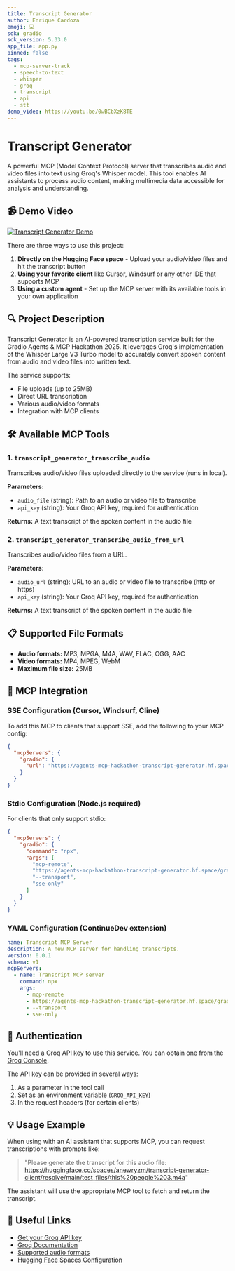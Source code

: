 ```yaml
---
title: Transcript Generator
author: Enrique Cardoza
emoji: 💻
sdk: gradio
sdk_version: 5.33.0
app_file: app.py
pinned: false
tags:
  - mcp-server-track
  - speech-to-text
  - whisper
  - groq
  - transcript
  - api
  - stt
demo_video: https://youtu.be/0wBCbXzK8TE
---
```


# Transcript Generator

A powerful MCP (Model Context Protocol) server that transcribes audio and video files into text using Groq's Whisper model. This tool enables AI assistants to process audio content, making multimedia data accessible for analysis and understanding.

## 📹 Demo Video

[![Transcript Generator Demo](https://img.youtube.com/vi/0wBCbXzK8TE/0.jpg)](https://youtu.be/0wBCbXzK8TE)

There are three ways to use this project:
1. **Directly on the Hugging Face space** - Upload your audio/video files and hit the transcript button
2. **Using your favorite client** like Cursor, Windsurf or any other IDE that supports MCP
3. **Using a custom agent** - Set up the MCP server with its available tools in your own application

## 🔍 Project Description

Transcript Generator is an AI-powered transcription service built for the Gradio Agents & MCP Hackathon 2025. It leverages Groq's implementation of the Whisper Large V3 Turbo model to accurately convert spoken content from audio and video files into written text.

The service supports:
- File uploads (up to 25MB)
- Direct URL transcription
- Various audio/video formats
- Integration with MCP clients

## 🛠️ Available MCP Tools

### 1. `transcript_generator_transcribe_audio`

Transcribes audio/video files uploaded directly to the service (runs in local).

**Parameters:**
- `audio_file` (string): Path to an audio or video file to transcribe
- `api_key` (string): Your Groq API key, required for authentication

**Returns:** A text transcript of the spoken content in the audio file

### 2. `transcript_generator_transcribe_audio_from_url`

Transcribes audio/video files from a URL.

**Parameters:**
- `audio_url` (string): URL to an audio or video file to transcribe (http or https)
- `api_key` (string): Your Groq API key, required for authentication

**Returns:** A text transcript of the spoken content in the audio file

## 📋 Supported File Formats

- **Audio formats:** MP3, MPGA, M4A, WAV, FLAC, OGG, AAC
- **Video formats:** MP4, MPEG, WebM
- **Maximum file size:** 25MB

## 🔌 MCP Integration

### SSE Configuration (Cursor, Windsurf, Cline)

To add this MCP to clients that support SSE, add the following to your MCP config:

```json
{
  "mcpServers": {
    "gradio": {
      "url": "https://agents-mcp-hackathon-transcript-generator.hf.space/gradio_api/mcp/sse"
    }
  }
}
```

### Stdio Configuration (Node.js required)

For clients that only support stdio:

```json
{
  "mcpServers": {
    "gradio": {
      "command": "npx",
      "args": [
        "mcp-remote",
        "https://agents-mcp-hackathon-transcript-generator.hf.space/gradio_api/mcp/sse",
        "--transport",
        "sse-only"
      ]
    }
  }
}
```

### YAML Configuration (ContinueDev extension)

```yaml
name: Transcript MCP Server
description: A new MCP server for handling transcripts.
version: 0.0.1
schema: v1
mcpServers:
  - name: Transcript MCP server
    command: npx
    args:
      - mcp-remote
      - https://agents-mcp-hackathon-transcript-generator.hf.space/gradio_api/mcp/sse
      - --transport
      - sse-only
```

## 🔑 Authentication

You'll need a Groq API key to use this service. You can obtain one from the [Groq Console](https://console.groq.com/).

The API key can be provided in several ways:
1. As a parameter in the tool call
2. Set as an environment variable (`GROQ_API_KEY`)
3. In the request headers (for certain clients)

## 💡 Usage Example

When using with an AI assistant that supports MCP, you can request transcriptions with prompts like:

> "Please generate the transcript for this audio file: https://huggingface.co/spaces/anewryzm/transcript-generator-client/resolve/main/test_files/this%20people%203.m4a"

The assistant will use the appropriate MCP tool to fetch and return the transcript.

## 🔗 Useful Links

- [Get your Groq API key](https://console.groq.com/)
- [Groq Documentation](https://console.groq.com/docs)
- [Supported audio formats](https://console.groq.com/docs/speech-to-text)
- [Hugging Face Spaces Configuration](https://huggingface.co/docs/hub/spaces-config-reference)
